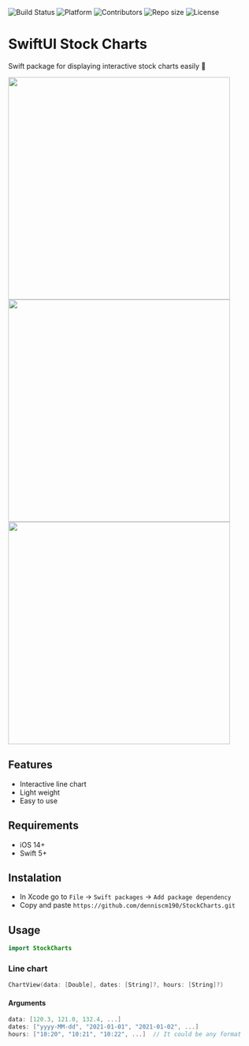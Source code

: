 ![Build Status](https://github.com/denniscm190/StockCharts/actions/workflows/swift.yml/badge.svg)
![Platform](https://img.shields.io/cocoapods/p/AFNNetworking)
![Contributors](https://img.shields.io/github/contributors/denniscm190/StockCharts)
![Repo size](https://img.shields.io/github/repo-size/denniscm190/StockCharts)
![License](https://img.shields.io/github/license/denniscm190/StockCharts)

# SwiftUI Stock Charts 
Swift package for displaying interactive stock charts easily 🎉

<img src="https://user-images.githubusercontent.com/66180929/116726198-40841380-a9e3-11eb-8e41-ec20027f3076.gif" height="450"/> <img src="https://user-images.githubusercontent.com/66180929/116725323-12ea9a80-a9e2-11eb-8463-21da10aed2ce.png" height="450"/> <img src="https://user-images.githubusercontent.com/66180929/116725319-11b96d80-a9e2-11eb-95f2-63c46c4841f6.png" height="450"/>

## Features
- Interactive line chart
- Light weight
- Easy to use

## Requirements
- iOS 14+
- Swift 5+

## Instalation
- In Xcode go to `File` -> `Swift packages` -> `Add package dependency`
- Copy and paste `https://github.com/denniscm190/StockCharts.git`

## Usage
```swift
import StockCharts
```

### Line chart
```swift
ChartView(data: [Double], dates: [String]?, hours: [String]?)
```

#### Arguments
```swift
data: [120.3, 121.0, 132.4, ...]
dates: ["yyyy-MM-dd", "2021-01-01", "2021-01-02", ...]
hours: ["10:20", "10:21", "10:22", ...]  // It could be any format
```
